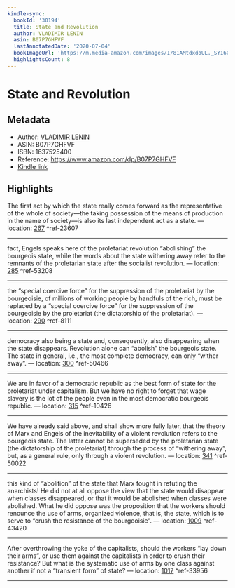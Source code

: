 ```yaml
---
kindle-sync:
  bookId: '30194'
  title: State and Revolution
  author: VLADIMIR LENIN
  asin: B07P7GHFVF
  lastAnnotatedDate: '2020-07-04'
  bookImageUrl: 'https://m.media-amazon.com/images/I/81AMtdxdoUL._SY160.jpg'
  highlightsCount: 8
---
```

# State and Revolution
## Metadata
* Author: [VLADIMIR LENIN](https://www.amazon.comundefined)
* ASIN: B07P7GHFVF
* ISBN: 1637525400
* Reference: https://www.amazon.com/dp/B07P7GHFVF
* [Kindle link](kindle://book?action=open&asin=B07P7GHFVF)

## Highlights
The first act by which the state really comes forward as the representative of the whole of society—the taking possession of the means of production in the name of society—is also its last independent act as a state. — location: [267](kindle://book?action=open&asin=B07P7GHFVF&location=267) ^ref-23607

---
fact, Engels speaks here of the proletariat revolution “abolishing” the bourgeois state, while the words about the state withering away refer to the remnants of the proletarian state after the socialist revolution. — location: [285](kindle://book?action=open&asin=B07P7GHFVF&location=285) ^ref-53208

---
the “special coercive force” for the suppression of the proletariat by the bourgeoisie, of millions of working people by handfuls of the rich, must be replaced by a “special coercive force” for the suppression of the bourgeoisie by the proletariat (the dictatorship of the proletariat). — location: [290](kindle://book?action=open&asin=B07P7GHFVF&location=290) ^ref-8111

---
democracy also being a state and, consequently, also disappearing when the state disappears. Revolution alone can “abolish” the bourgeois state. The state in general, i.e., the most complete democracy, can only “wither away”. — location: [300](kindle://book?action=open&asin=B07P7GHFVF&location=300) ^ref-50466

---
We are in favor of a democratic republic as the best form of state for the proletariat under capitalism. But we have no right to forget that wage slavery is the lot of the people even in the most democratic bourgeois republic. — location: [315](kindle://book?action=open&asin=B07P7GHFVF&location=315) ^ref-10426

---
We have already said above, and shall show more fully later, that the theory of Marx and Engels of the inevitability of a violent revolution refers to the bourgeois state. The latter cannot be superseded by the proletarian state (the dictatorship of the proletariat) through the process of “withering away”, but, as a general rule, only through a violent revolution. — location: [341](kindle://book?action=open&asin=B07P7GHFVF&location=341) ^ref-50022

---
this kind of “abolition” of the state that Marx fought in refuting the anarchists! He did not at all oppose the view that the state would disappear when classes disappeared, or that it would be abolished when classes were abolished. What he did oppose was the proposition that the workers should renounce the use of arms, organized violence, that is, the state, which is to serve to “crush the resistance of the bourgeoisie”. — location: [1009](kindle://book?action=open&asin=B07P7GHFVF&location=1009) ^ref-43420

---
After overthrowing the yoke of the capitalists, should the workers “lay down their arms”, or use them against the capitalists in order to crush their resistance? But what is the systematic use of arms by one class against another if not a “transient form” of state? — location: [1017](kindle://book?action=open&asin=B07P7GHFVF&location=1017) ^ref-33956

---
